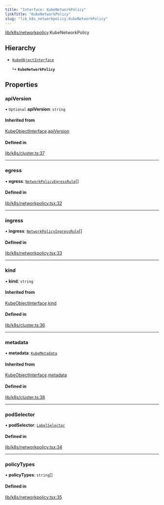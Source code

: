 ```yaml
---
title: "Interface: KubeNetworkPolicy"
linkTitle: "KubeNetworkPolicy"
slug: "lib_k8s_networkpolicy.KubeNetworkPolicy"
---
```


[lib/k8s/networkpolicy](../modules/lib_k8s_networkpolicy.md).KubeNetworkPolicy

## Hierarchy

- [`KubeObjectInterface`](lib_k8s_cluster.KubeObjectInterface.md)

  ↳ **`KubeNetworkPolicy`**

## Properties

### apiVersion

• `Optional` **apiVersion**: `string`

#### Inherited from

[KubeObjectInterface](lib_k8s_cluster.KubeObjectInterface.md).[apiVersion](lib_k8s_cluster.KubeObjectInterface.md#apiversion)

#### Defined in

[lib/k8s/cluster.ts:37](https://github.com/headlamp-k8s/headlamp/blob/a8b3c4c6/frontend/src/lib/k8s/cluster.ts#L37)

___

### egress

• **egress**: [`NetworkPolicyEgressRule`](lib_k8s_networkpolicy.NetworkPolicyEgressRule.md)[]

#### Defined in

[lib/k8s/networkpolicy.tsx:32](https://github.com/headlamp-k8s/headlamp/blob/a8b3c4c6/frontend/src/lib/k8s/networkpolicy.tsx#L32)

___

### ingress

• **ingress**: [`NetworkPolicyIngressRule`](lib_k8s_networkpolicy.NetworkPolicyIngressRule.md)[]

#### Defined in

[lib/k8s/networkpolicy.tsx:33](https://github.com/headlamp-k8s/headlamp/blob/a8b3c4c6/frontend/src/lib/k8s/networkpolicy.tsx#L33)

___

### kind

• **kind**: `string`

#### Inherited from

[KubeObjectInterface](lib_k8s_cluster.KubeObjectInterface.md).[kind](lib_k8s_cluster.KubeObjectInterface.md#kind)

#### Defined in

[lib/k8s/cluster.ts:36](https://github.com/headlamp-k8s/headlamp/blob/a8b3c4c6/frontend/src/lib/k8s/cluster.ts#L36)

___

### metadata

• **metadata**: [`KubeMetadata`](lib_k8s_cluster.KubeMetadata.md)

#### Inherited from

[KubeObjectInterface](lib_k8s_cluster.KubeObjectInterface.md).[metadata](lib_k8s_cluster.KubeObjectInterface.md#metadata)

#### Defined in

[lib/k8s/cluster.ts:38](https://github.com/headlamp-k8s/headlamp/blob/a8b3c4c6/frontend/src/lib/k8s/cluster.ts#L38)

___

### podSelector

• **podSelector**: [`LabelSelector`](lib_k8s_cluster.LabelSelector.md)

#### Defined in

[lib/k8s/networkpolicy.tsx:34](https://github.com/headlamp-k8s/headlamp/blob/a8b3c4c6/frontend/src/lib/k8s/networkpolicy.tsx#L34)

___

### policyTypes

• **policyTypes**: `string`[]

#### Defined in

[lib/k8s/networkpolicy.tsx:35](https://github.com/headlamp-k8s/headlamp/blob/a8b3c4c6/frontend/src/lib/k8s/networkpolicy.tsx#L35)
